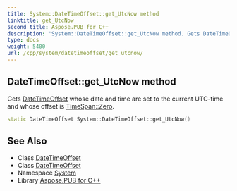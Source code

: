 ```yaml
---
title: System::DateTimeOffset::get_UtcNow method
linktitle: get_UtcNow
second_title: Aspose.PUB for C++
description: 'System::DateTimeOffset::get_UtcNow method. Gets DateTimeOffset whose date and time are set to the current UTC-time and whose offset is TimeSpan::Zero in C++.'
type: docs
weight: 5400
url: /cpp/system/datetimeoffset/get_utcnow/
---
```

## DateTimeOffset::get_UtcNow method


Gets [DateTimeOffset](../) whose date and time are set to the current UTC-time and whose offset is [TimeSpan::Zero](../../timespan/zero/).

```cpp
static DateTimeOffset System::DateTimeOffset::get_UtcNow()
```

## See Also

* Class [DateTimeOffset](../)
* Class [DateTimeOffset](../)
* Namespace [System](../../)
* Library [Aspose.PUB for C++](../../../)

